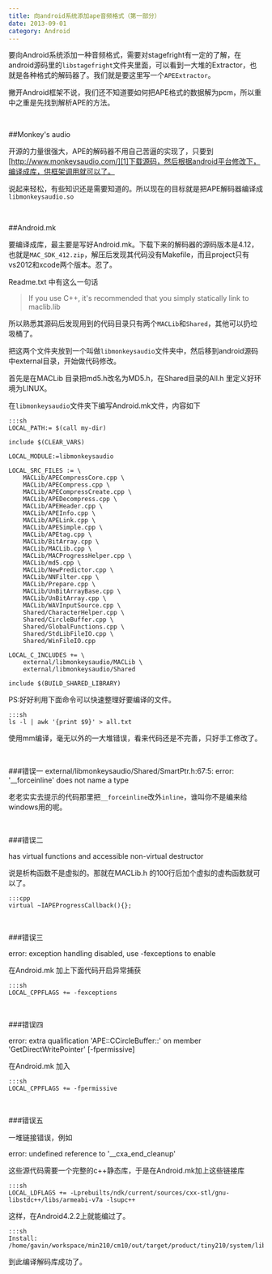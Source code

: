 ```yaml
---
title: 向android系统添加ape音频格式（第一部分）
date: 2013-09-01
category: Android
---
```


要向Android系统添加一种音频格式，需要对stagefright有一定的了解，在android源码里的`libstagefright`文件夹里面，可以看到一大堆的Extractor，也就是各种格式的解码器了。我们就是要这里写一个`APEExtractor`。
<!-- excerpt -->

撇开Android框架不说，我们还不知道要如何把APE格式的数据解为pcm，所以重中之重是先找到解析APE的方法。

<br/>

##Monkey's audio

开源的力量很强大，APE的解码器不用自己苦逼的实现了，只要到[http://www.monkeysaudio.com/][1]下载源码，然后根据android平台修改下，编译成库，供框架调用就可以了。

说起来轻松，有些知识还是需要知道的。所以现在的目标就是把APE解码器编译成`libmonkeysaudio.so`

<br/>

##Android.mk

要编译成库，最主要是写好Android.mk。下载下来的解码器的源码版本是4.12，也就是`MAC_SDK_412.zip`，解压后发现其代码没有Makefile，而且project只有vs2012和xcode两个版本。忍了。

Readme.txt 中有这么一句话

>If you use C++, it's recommended that you simply statically link to maclib.lib

所以熟悉其源码后发现用到的代码目录只有两个`MACLib`和`Shared`，其他可以扔垃圾桶了。

把这两个文件夹放到一个叫做`libmonkeysaudio`文件夹中，然后移到android源码中external目录，开始做代码修改。

首先是在MACLib 目录把md5.h改名为MD5.h，在Shared目录的All.h 里定义好环境为LINUX。

在`libmonkeysaudio`文件夹下编写Android.mk文件，内容如下

    :::sh
    LOCAL_PATH:= $(call my-dir)

    include $(CLEAR_VARS)

    LOCAL_MODULE:=libmonkeysaudio

    LOCAL_SRC_FILES := \
        MACLib/APECompressCore.cpp \
        MACLib/APECompress.cpp \
        MACLib/APECompressCreate.cpp \
        MACLib/APEDecompress.cpp \
        MACLib/APEHeader.cpp \
        MACLib/APEInfo.cpp \
        MACLib/APELink.cpp \
        MACLib/APESimple.cpp \
        MACLib/APEtag.cpp \
        MACLib/BitArray.cpp \
        MACLib/MACLib.cpp \
        MACLib/MACProgressHelper.cpp \
        MACLib/md5.cpp \
        MACLib/NewPredictor.cpp \
        MACLib/NNFilter.cpp \
        MACLib/Prepare.cpp \
        MACLib/UnBitArrayBase.cpp \
        MACLib/UnBitArray.cpp \
        MACLib/WAVInputSource.cpp \
        Shared/CharacterHelper.cpp \
        Shared/CircleBuffer.cpp \
        Shared/GlobalFunctions.cpp \
        Shared/StdLibFileIO.cpp \
        Shared/WinFileIO.cpp 

    LOCAL_C_INCLUDES += \
        external/libmonkeysaudio/MACLib \
        external/libmonkeysaudio/Shared 

    include $(BUILD_SHARED_LIBRARY)

PS:好好利用下面命令可以快速整理好要编译的文件。

    :::sh
    ls -l | awk '{print $9}' > all.txt

使用mm编译，毫无以外的一大堆错误，看来代码还是不完善，只好手工修改了。

<br/>

###错误一
external/libmonkeysaudio/Shared/SmartPtr.h:67:5: error: '__forceinline' does not name a type

老老实实去提示的代码那里把`__forceinline`改外`inline`，谁叫你不是编来给windows用的呢。

<br/>

###错误二

has virtual functions and accessible non-virtual destructor

说是析构函数不是虚拟的。那就在MACLib.h 的100行后加个虚拟的虚构函数就可以了。

    :::cpp
	virtual ~IAPEProgressCallback(){};

<br/>

###错误三

error: exception handling disabled, use -fexceptions to enable

在Android.mk 加上下面代码开启异常捕获

    :::sh
    LOCAL_CPPFLAGS += -fexceptions

<br/>

###错误四

 error: extra qualification 'APE::CCircleBuffer::' on member 'GetDirectWritePointer' [-fpermissive]

在Android.mk 加入 

    :::sh
    LOCAL_CPPFLAGS += -fpermissive

<br/>

###错误五

一堆链接错误，例如

error: undefined reference to '__cxa_end_cleanup'

这些源代码需要一个完整的c++静态库，于是在Android.mk加上这些链接库

    :::sh
    LOCAL_LDFLAGS += -Lprebuilts/ndk/current/sources/cxx-stl/gnu-libstdc++/libs/armeabi-v7a -lsupc++

这样，在Android4.2.2上就能编过了。

    :::sh
    Install: /home/gavin/workspace/min210/cm10/out/target/product/tiny210/system/lib/libmonkeysaudio.so 

到此编译解码库成功了。


[1]:http://www.monkeysaudio.com/

